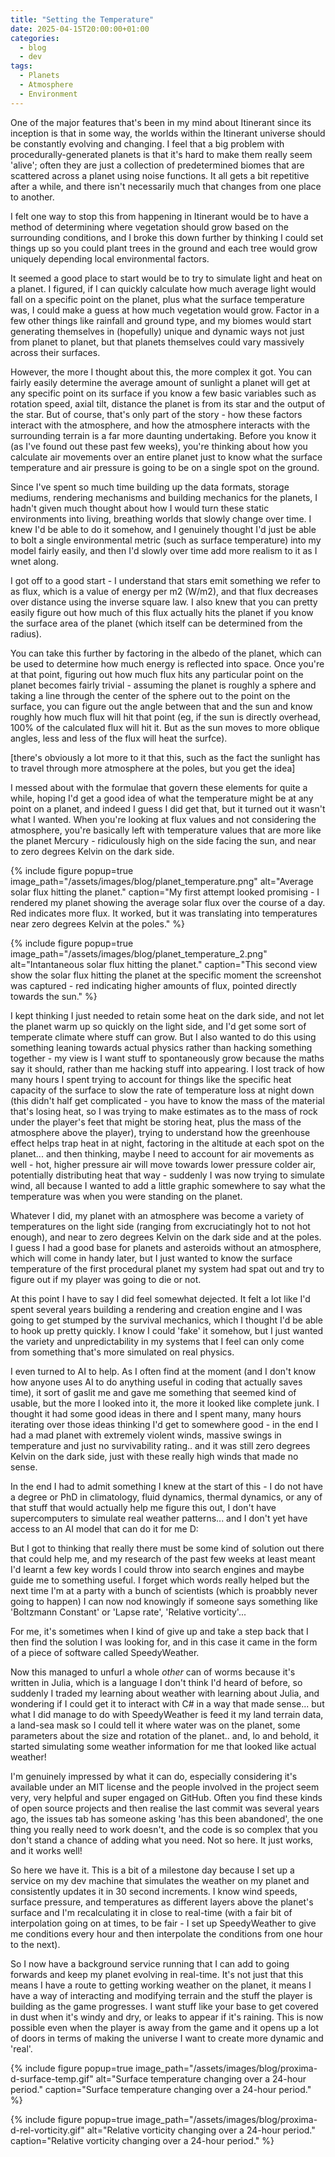 ```yaml
---
title: "Setting the Temperature"
date: 2025-04-15T20:00:00+01:00
categories:
  - blog
  - dev
tags:
  - Planets
  - Atmosphere
  - Environment
---
```


One of the major features that's been in my mind about Itinerant since its inception is that in some way, the worlds within the Itinerant universe should be constantly evolving and changing. I feel that a big problem with procedurally-generated planets is that it's hard to make them really seem 'alive'; often they are just a collection of predetermined biomes that are scattered across a planet using noise functions. It all gets a bit repetitive after a while, and there isn't necessarily much that changes from one place to another.

I felt one way to stop this from happening in Itinerant would be to have a method of determining where vegetation should grow based on the surrounding conditions, and I broke this down further by thinking I could set things up so you could plant trees in the ground and each tree would grow uniquely depending local environmental factors.

It seemed a good place to start would be to try to simulate light and heat on a planet. I figured, if I can quickly calculate how much average light would fall on a specific point on the planet, plus what the surface temperature was, I could make a guess at how much vegetation would grow. Factor in a few other things like rainfall and ground type, and my biomes would start generating themselves in (hopefully) unique and dynamic ways not just from planet to planet, but that planets themselves could vary massively across their surfaces.

However, the more I thought about this, the more complex it got. You can fairly easily determine the average amount of sunlight a planet will get at any specific point on its surface if you know a few basic variables such as rotation speed, axial tilt, distance the planet is from its star and the output of the star. But of course, that's only part of the story - how these factors interact with the atmosphere, and how the atmosphere interacts with the surrounding terrain is a far more daunting undertaking. Before you know it (as I've found out these past few weeks), you're thinking about how you calculate air movements over an entire planet just to know what the surface temperature and air pressure is going to be on a single spot on the ground.

Since I've spent so much time building up the data formats, storage mediums, rendering mechanisms and building mechanics for the planets, I hadn't given much thought about how I would turn these static environments into living, breathing worlds that slowly change over time. I knew I'd be able to do it somehow, and I genuinely thought I'd just be able to bolt a single environmental metric (such as surface temperature) into my model fairly easily, and then I'd slowly over time add more realism to it as I wnet along.

I got off to a good start - I understand that stars emit something we refer to as flux, which is a value of energy per m2 (W/m2), and that flux decreases over distance using the inverse square law. I also knew that you can pretty easily figure out how much of this flux actually hits the planet if you know the surface area of the planet (which itself can be determined from the radius).

You can take this further by factoring in the albedo of the planet, which can be used to determine how much energy is reflected into space. Once you're at that point, figuring out how much flux hits any particular point on the planet becomes fairly trivial - assuming the planet is roughly a sphere and taking a line through the center of the sphere out to the point on the surface, you can figure out the angle between that and the sun and know roughly how much flux will hit that point (eg, if the sun is directly overhead, 100% of the calculated flux will hit it. But as the sun moves to more oblique angles, less and less of the flux will heat the surfce).

[there's obviously a lot more to it that this, such as the fact the sunlight has to travel through more atmosphere at the poles, but you get the idea]

I messed about with the formulae that govern these elements for quite a while, hoping I'd get a good idea of what the temperature might be at any point on a planet, and indeed I guess I did get that, but it turned out it wasn't what I wanted. When you're looking at flux values and not considering the atmosphere, you're basically left with temperature values that are more like the planet Mercury - ridiculously high on the side facing the sun, and near to zero degrees Kelvin on the dark side.

{% include figure popup=true image_path="/assets/images/blog/planet_temperature.png" alt="Average solar flux hitting the planet." caption="My first attempt looked promising - I rendered my planet showing the average solar flux over the course of a day. Red indicates more flux. It worked, but it was translating into temperatures near zero degrees Kelvin at the poles." %}

{% include figure popup=true image_path="/assets/images/blog/planet_temperature_2.png" alt="Intantaneous solar flux hitting the planet." caption="This second view show the solar flux hitting the planet at the specific moment the screenshot was captured - red indicating higher amounts of flux, pointed directly towards the sun." %}

I kept thinking I just needed to retain some heat on the dark side, and not let the planet warm up so quickly on the light side, and I'd get some sort of temperate climate where stuff can grow. But I also wanted to do this using something leaning towards actual physics rather than hacking something together - my view is I want stuff to spontaneously grow because the maths say it should, rather than me hacking stuff into appearing. I lost track of how many hours I spent trying to account for things like the specific heat capacity of the surface to slow the rate of temperature loss at night down (this didn't half get complicated - you have to know the mass of the material that's losing heat, so I was trying to make estimates as to the mass of rock under the player's feet that might be storing heat, plus the mass of the atmosphere above the player), trying to understand how the greenhouse effect helps trap heat in at night, factoring in the altitude at each spot on the planet... and then thinking, maybe I need to account for air movements as well - hot, higher pressure air will move towards lower pressure colder air, potentially distributing heat that way - suddenly I was now trying to simulate wind, all because I wanted to add a little graphic somewhere to say what the temperature was when you were standing on the planet.

Whatever I did, my planet with an atmosphere was become a variety of temperatures on the light side (ranging from excruciatingly hot to not hot enough), and near to zero degrees Kelvin on the dark side and at the poles. I guess I had a good base for planets and asteroids without an atmosphere, which will come in handy later, but I just wanted to know the surface temperature of the first procedural planet my system had spat out and try to figure out if my player was going to die or not.

At this point I have to say I did feel somewhat dejected. It felt a lot like I'd spent several years building a rendering and creation engine and I was going to get stumped by the survival mechanics, which I thought I'd be able to hook up pretty quickly. I know I could 'fake' it somehow, but I just wanted the variety and unpredictability in my systems that I feel can only come from something that's more simulated on real physics.

I even turned to AI to help. As I often find at the moment (and I don't know how anyone uses AI to do anything useful in coding that actually saves time), it sort of gaslit me and gave me something that seemed kind of usable, but the more I looked into it, the more it looked like complete junk. I thought it had some good ideas in there and I spent many, many hours iterating over those ideas thinking I'd get to somewhere good - in the end I had a mad planet with extremely violent winds, massive swings in temperature and just no survivability rating.. and it was still zero degrees Kelvin on the dark side, just with these really high winds that made no sense.

In the end I had to admit something I knew at the start of this - I do not have a degree or PhD in climatology, fluid dynamics, thermal dynamics, or any of that stuff that would actually help me figure this out, I don't have supercomputers to simulate real weather patterns... and I don't yet have access to an AI model that can do it for me D:

But I got to thinking that really there must be some kind of solution out there that could help me, and my research of the past few weeks at least meant I'd learnt a few key words I could throw into search engines and maybe guide me to something useful. I forget which words really helped but the next time I'm at a party with a bunch of scientists (which is proabbly never going to happen) I can now nod knowingly if someone says something like 'Boltzmann Constant' or 'Lapse rate', 'Relative vorticity'...

For me, it's sometimes when I kind of give up and take a step back that I then find the solution I was looking for, and in this case it came in the form of a piece of software called SpeedyWeather.

Now this managed to unfurl a whole *other* can of worms because it's written in Julia, which is a language I don't think I'd heard of before, so suddenly I traded my learning about weather with learning about Julia, and wondering if I could get it to interact with C# in a way that made sense... but what I did manage to do with SpeedyWeather is feed it my land terrain data, a land-sea mask so I could tell it where water was on the planet, some parameters about the size and rotation of the planet.. and, lo and behold, it started simulating some weather information for me that looked like actual weather!

I'm genuinely impressed by what it can do, especially considering it's available under an MIT license and the people involved in the project seem very, very helpful and super engaged on GitHub. Often you find these kinds of open source projects and then realise the last commit was several years ago, the issues tab has someone asking 'has this been abandoned', the one thing you really need to work doesn't, and the code is so complex that you don't stand a chance of adding what you need. Not so here. It just works, and it works well!

So here we have it. This is a bit of a milestone day because I set up a service on my dev machine that simulates the weather on my planet and consistently updates it in 30 second increments. I know wind speeds, surface pressure, and temperatures as different layers above the planet's surface and I'm recalculating it in close to real-time (with a fair bit of interpolation going on at times, to be fair - I set up SpeedyWeather to give me conditions every hour and then interpolate the conditions from one hour to the next).

So I now have a background service running that I can add to going forwards and keep my planet evolving in real-time. It's not just that this means I have a route to getting working weather on the planet, it means I have a way of interacting and modifying terrain and the stuff the player is building as the game progresses. I want stuff like your base to get covered in dust when it's windy and dry, or leaks to appear if it's raining. This is now possible even when the player is away from the game and it opens up a lot of doors in terms of making the universe I want to create more dynamic and 'real'.

{% include figure popup=true image_path="/assets/images/blog/proxima-d-surface-temp.gif" alt="Surface temperature changing over a 24-hour period." caption="Surface temperature changing over a 24-hour period." %}

{% include figure popup=true image_path="/assets/images/blog/proxima-d-rel-vorticity.gif" alt="Relative vorticity changing over a 24-hour period." caption="Relative vorticity changing over a 24-hour period." %}
